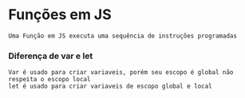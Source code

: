 # Funções em JS
    Uma Função em JS executa uma sequência de instruções programadas

### Diferença de var e let
    Var é usado para criar variaveis, porém seu escopo é global não respeita o escopo local
    let é usado para criar variaveis de escopo global e local
